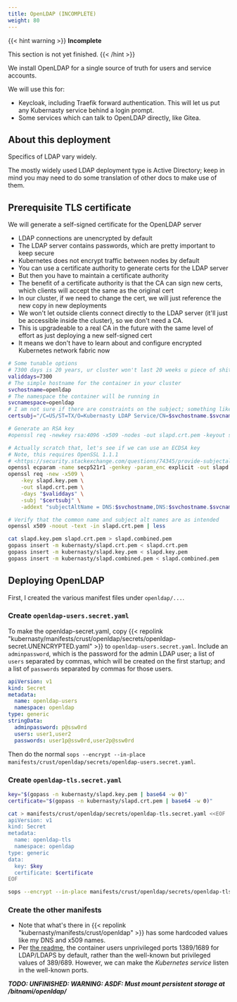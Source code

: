 ```yaml
---
title: OpenLDAP (INCOMPLETE)
weight: 80
---
```


{{< hint warning >}}
**Incomplete**

This section is not yet finished.
{{< /hint >}}

We install OpenLDAP for a single source of truth for users and service accounts.

We will use this for:

* Keycloak, including Traefik forward authentication.
  This will let us put any Kubernasty service behind a login prompt.
* Some services which can talk to OpenLDAP directly, like Gitea.

## About this deployment

Specifics of LDAP vary widely.

The mostly widely used LDAP deployment type is Active Directory;
keep in mind you may need to do some translation of other docs to make use of them.

## Prerequisite TLS certificate

We will generate a self-signed certificate for the OpenLDAP server

* LDAP connections are unencrypted by default
* The LDAP server contains passwords, which are pretty important to keep secure
* Kubernetes does not encrypt traffic between nodes by default
* You can use a certificate authority to generate certs for the LDAP server
* But then you have to maintain a certificate authority
* The benefit of a certificate authority is that the CA can sign new certs,
  which clients will accept the same as the original cert
* In our cluster, if we need to change the cert,
  we will just reference the new copy in new deployments
* We won't let outside clients connect directly to the LDAP server
  (it'll just be accessible inside the cluster),
  so we don't need a CA.
* This is upgradeable to a real CA in the future
  with the same level of effort as just deploying a new self-signed cert
* It means we don't have to learn about and configure encrypted Kubernetes network fabric now

```sh
# Some tunable options
# 7300 days is 20 years, ur cluster won't last 20 weeks u piece of shit
validdays=7300
# The simple hostname for the container in your cluster
svchostname=openldap
# The namespace the container will be running in
svcnamespace=openldap
# I am not sure if there are constraints on the subject; something like this is typical:
certsubj="/C=US/ST=TX/O=Kubernasty LDAP Service/CN=$svchostname.$svcnamespace"

# Generate an RSA key
#openssl req -newkey rsa:4096 -x509 -nodes -out slapd.crt.pem -keyout slapd.key.pem -days "$validdays"

# Actually scratch that, let's see if we can use an ECDSA key
# Note, this requires OpenSSL 1.1.1
# <https://security.stackexchange.com/questions/74345/provide-subjectaltname-to-openssl-directly-on-the-command-line>
openssl ecparam -name secp521r1 -genkey -param_enc explicit -out slapd.key.pem
openssl req -new -x509 \
    -key slapd.key.pem \
    -out slapd.crt.pem \
    -days "$validdays" \
    -subj "$certsubj" \
    -addext "subjectAltName = DNS:$svchostname,DNS:$svchostname.$svcnamespace"

# Verify that the common name and subject alt names are as intended
openssl x509 -noout -text -in slapd.crt.pem | less

cat slapd.key.pem slapd.crt.pem > slapd.combined.pem
gopass insert -m kubernasty/slapd.crt.pem < slapd.crt.pem
gopass insert -m kubernasty/slapd.key.pem < slapd.key.pem
gopass insert -m kubernasty/slapd.combined.pem < slapd.combined.pem
```

## Deploying OpenLDAP

First, I created the various manifest files under `openldap/...`.

### Create `openldap-users.secret.yaml`

To make the openldap-secret.yaml, copy
{{< repolink "kubernasty/manifests/crust/openldap/secrets/openldap-secret.UNENCRYPTED.yaml" >}}
to `openldap-users.secret.yaml`.
Include an `adminpassword`, which is the password for the admin LDAP user;
a list of `users` separated by commas, which will be created on the first startup;
and a list of `passwords` separated by commas for those users.

```yaml
apiVersion: v1
kind: Secret
metadata:
  name: openldap-users
  namespace: openldap
type: generic
stringData:
  adminpassword: p@ssw0rd
  users: user1,user2
  passwords: user1p@ssw0rd,user2p@ssw0rd
```

Then do the normal `sops --encrypt --in-place manifests/crust/openldap/secrets/openldap-users.secret.yaml`.

### Create `openldap-tls.secret.yaml`

```sh
key="$(gopass -n kubernasty/slapd.key.pem | base64 -w 0)"
certificate="$(gopass -n kubernasty/slapd.crt.pem | base64 -w 0)"

cat > manifests/crust/openldap/secrets/openldap-tls.secret.yaml <<EOF
apiVersion: v1
kind: Secret
metadata:
  name: openldap-tls
  namespace: openldap
type: generic
data:
  key: $key
  certificate: $certificate
EOF

sops --encrypt --in-place manifests/crust/openldap/secrets/openldap-tls.secret.yaml
```

### Create the other manifests

* Note that what's there in {{< repolink "kubernasty/manifests/crust/openldap" >}}
  has some hardcoded values like my DNS and x509 names.
* Per [the readme](https://github.com/bitnami/containers/tree/main/bitnami/openldap),
  the container users unprivileged ports 1389/1689 for LDAP/LDAPS by default,
  rather than the well-known but privileged values of 389/689.
  However, we can make the _Kubernetes service_ listen in the well-known ports.

***TODO: UNFINISHED: WARNING: ASDF: Must mount persistent storage at /bitnami/openldap/***
